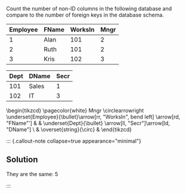 
Count the number of non-ID columns in the following database and compare to the 
number of foreign keys in the database schema.

| Employee | FName | WorksIn | Mngr|
|-------|------|-----|---|
| 1        | Alan  | 101     | 2   |
| 2        | Ruth  | 101     | 2   |
| 3        | Kris  | 102     | 3   |



|    Dept | DName | Secr |
|---|--|--|
|   101  | Sales | 1    |
|  102  | IT    | 3    |


\begin{tikzcd} \pagecolor{white} Mngr \circlearrowright \underset{Employee}{\bullet}\arrow[rr, "WorksIn", bend left] \arrow[rd, "FName"'] &                        & \underset{Dept}{\bullet} \arrow[ll, "Secr"]\arrow[ld, "DName"] \\                                                                                                         & \overset{string}{\circ} &                                                                           \end{tikzcd}


::: {.callout-note collapse=true appearance="minimal"}
## Solution
They are the same: 5

:::
